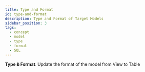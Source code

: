 ```yaml
---
title: Type and Format
id: type-and-format
description: Type and Format of Target Models
sidebar_position: 3
tags:
  - concept
  - model
  - type
  - format
  - SQL
---
```


**Type & Format**: Update the format of the model from View to Table
